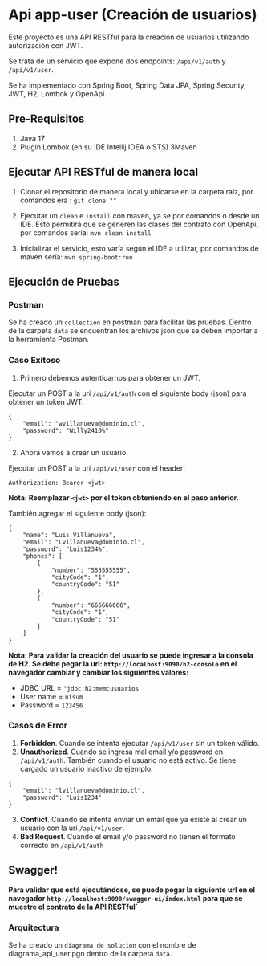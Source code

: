 # Api app-user (Creación de usuarios)

Este proyecto es una API RESTful para la creación de usuarios utilizando autorización con JWT.

Se trata de un servicio que expone dos endpoints: `/api/v1/auth` y `/api/v1/user`.

Se ha implementado con Spring Boot, Spring Data JPA, Spring Security, JWT, H2, Lombok y OpenApi.

## Pre-Requisitos
1. Java 17
2. Plugin Lombok (en su IDE Intellij IDEA o STS)
3Maven


## Ejecutar API RESTful de manera local

1. Clonar el repositorio de manera local y ubicarse en la carpeta raíz, por comandos era : ```git clone ""```

2. Ejecutar un `clean` e `install` con maven, ya se por comandos o desde un IDE. Esto permitirá que se generen las clases del contrato con  OpenApi, por comandos sería: ```mvn clean install```

3. Inicializar el servicio, esto varía según el IDE a utilizar, por comandos de maven sería: ```mvn spring-boot:run```

## Ejecución de Pruebas

### Postman

Se ha creado un `collection` en postman para facilitar las pruebas. Dentro de la carpeta `data` se encuentran los archivos json que se deben importar a la herramienta Postman.

### Caso Exitoso

1. Primero debemos autenticarnos para obtener un JWT.

Ejecutar un POST a la uri `/api/v1/auth` con el siguiente body (json) para obtener un token JWT:

```
{
    "email": "wvillanueva@dominio.cl",
    "password": "Willy2410%"
}
```


2. Ahora vamos a crear un usuario.

Ejecutar un POST a la uri `/api/v1/user` con el header:

```
Authorization: Bearer <jwt>
```

**Nota: Reemplazar `<jwt>` por el token obteniendo en el paso anterior.**


También agregar el siguiente body (json):

```
{
    "name": "Luis Villanueva",
    "email": "Lvillanueva@dominio.cl",
    "password": "Luis1234%",
    "phones": [
        {
            "number": "555555555",
            "cityCode": "1",
            "countryCode": "51"
        },
        {
            "number": "666666666",
            "cityCode": "1",
            "countryCode": "51"
        }
    ]
}
```

**Nota: Para validar la creación del usuario se puede ingresar a la consola de H2. Se debe pegar la url: `http://localhost:9090/h2-console` en el navegador cambiar y cambiar los siguientes valores:**

* JDBC URL = `"jdbc:h2:mem:usuarios`
* User name = `nisum`
* Password = `123456`

### Casos de Error

1. **Forbidden**. Cuando se intenta ejecutar `/api/v1/user` sin un token válido.
2. **Unauthorized**. Cuando se ingresa mal email y/o password en `/api/v1/auth`. También cuando el usuario no está activo. Se tiene cargado un usuario inactivo de ejemplo:
```
{
    "email": "lvillanueva@dominio.cl",
    "password": "Luis1234"
}
```
3. **Conflict**. Cuando se intenta enviar un email que ya existe al crear un usuario con la uri `/api/v1/user`.
4. **Bad Request**. Cuando el email y/o password no tienen el formato correcto en `/api/v1/auth`

## Swagger!
**Para validar que está ejecutándose, se puede pegar la siguiente url en el navegador `http://localhost:9090/swagger-ui/index.html` para que se muestre el contrato de la API RESTful`**


### Arquitectura

Se ha creado un `diagrama de solucion` con el nombre de diagrama_api_user.pgn dentro de la carpeta `data`.